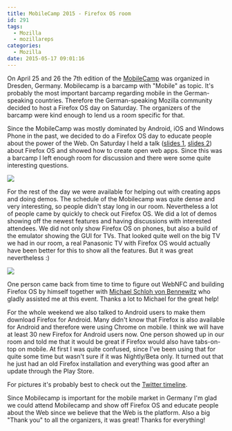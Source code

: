 ```yaml
---
title: MobileCamp 2015 - Firefox OS room
id: 291
tags:
  - Mozilla
  - mozillareps
categories:
  - Mozilla
date: 2015-05-17 09:01:16
---
```


On April 25 and 26 the 7th edition of the [MobileCamp](http://www.mobilecamp.de) was organized in Dresden, Germany. Mobilecamp is a barcamp with "Mobile" as topic. It's probably the most important barcamp regarding mobile in the German-speaking countries. Therefore the German-speaking Mozilla community decided to host a Firefox OS day on Saturday. The organizers of the barcamp were kind enough to lend us a room specific for that.

Since the MobileCamp was mostly dominated by Android, iOS and Windows Phone in the past, we decided to do a Firefox OS day to educate people about the power of the Web. On Saturday I held a talk ([slides 1](http://mkohler.codes/presentations/mozilla-mobilecamp-dresden-2015/index.html), [slides 2](http://mkohler.codes/presentations/mozilla-mobilecamp-dresden-2015-hacking/index.html)) about Firefox OS and showed how to create open web apps. Since this was a barcamp I left enough room for discussion and there were some quite interesting questions.

![](http://michaelkohler.info/mozilla/mobilecamp_2015_talk.jpg)

For the rest of the day we were available for helping out with creating apps and doing demos. The schedule of the Mobilecamp was quite dense and very interesting, so people didn't stay long in our room. Nevertheless a lot of people came by quickly to check out Firefox OS. We did a lot of demos showing off the newest features and having discussions with interested attendees. We did not only show Firefox OS on phones, but also a build of the emulator showing the GUI for TVs. That looked quite well on the big TV we had in our room, a real Panasonic TV with Firefox OS would actually have been better for this to show all the features. But it was great nevertheless :)

![](http://michaelkohler.info/mozilla/mobilecamp_2015_tv.jpg)

One person came back from time to time to figure out WebNFC and building Firefox OS by himself together with [Michael Schloh von Bennewitz](https://mozillians.org/en-US/u/michaesc/) who gladly assisted me at this event. Thanks a lot to Michael for the great help!

For the whole weekend we also talked to Android users to make them download Firefox for Android. Many didn't know that Firefox is also available for Android and therefore were using Chrome on mobile. I think we will have at least 30 new Firefox for Android users now. One person showed up in our room and told me that it would be great if Firefox would also have tabs-on-top on mobile. At first I was quite confused, since I've been using that for quite some time but wasn't sure if it was Nightly/Beta only. It turned out that he just had an old Firefox installation and everything was good after an update through the Play Store.

For pictures it's probably best to check out the [Twitter timeline](https://twitter.com/hashtag/mcdd15?src=hash).

Since Mobilecamp is important for the mobile market in Germany I'm glad we could attend Mobilecamp and show off Firefox OS and educate people about the Web since we believe that the Web is the platform. Also a big "Thank you" to all the organizers, it was great! Thanks for everything!